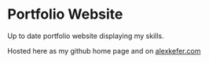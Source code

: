 # Portfolio Website

Up to date portfolio website displaying my skills.

Hosted here as my github home page and on [alexkefer.com](https://www.alexkefer.com)
